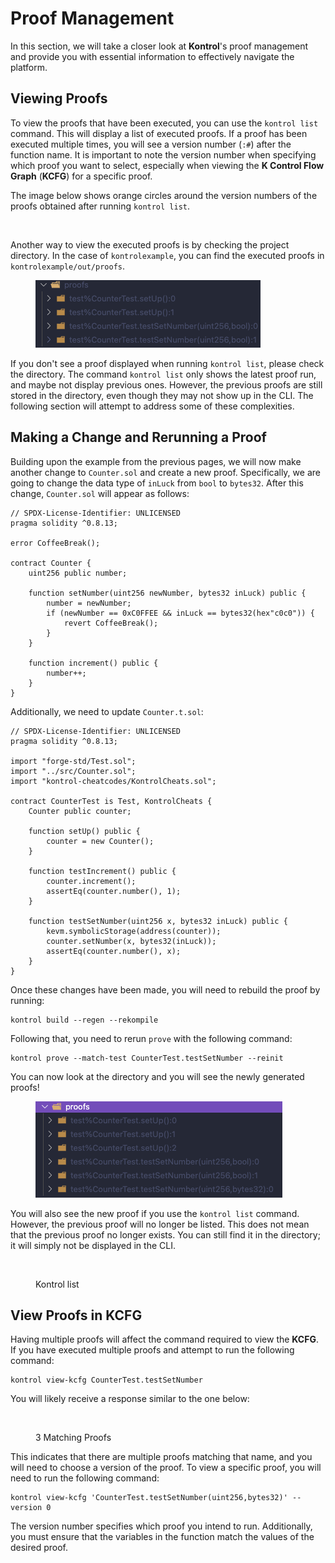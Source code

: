 # Proof Management

In this section, we will take a closer look at **Kontrol**'s proof management and provide you with essential information to effectively navigate the platform.

## Viewing Proofs

To view the proofs that have been executed, you can use the `kontrol list` command. This will display a list of executed proofs. If a proof has been executed multiple times, you will see a version number (`:#`) after the function name. It is important to note the version number when specifying which proof you want to select, especially when viewing the **K Control Flow Graph** (**KCFG**) for a specific proof.&#x20;

The image below shows orange circles around the version numbers of the proofs obtained after running `kontrol list`.

<figure><img src="../../.gitbook/assets/Screenshot 2024-03-05 at 7.21.14 PM (1).png" alt=""><figcaption></figcaption></figure>

Another way to view the executed proofs is by checking the project directory. In the case of `kontrolexample`, you can find the executed proofs in `kontrolexample/out/proofs`.

<figure><img src="../../.gitbook/assets/Untitled 2.png" alt=""><figcaption></figcaption></figure>

If you don't see a proof displayed when running `kontrol list`, please check the directory. The command `kontrol list` only shows the latest proof run, and maybe not display previous ones. However, the previous proofs are still stored in the directory, even though they may not show up in the CLI. The following section will attempt to address some of these complexities.

## Making a Change and Rerunning a Proof

Building upon the example from the previous pages, we will now make another change to `Counter.sol` and create a new proof. Specifically, we are going to change the data type of `inLuck` from `bool` to `bytes32`. After this change, `Counter.sol` will appear as follows:

```solidity
// SPDX-License-Identifier: UNLICENSED
pragma solidity ^0.8.13;

error CoffeeBreak();

contract Counter {
    uint256 public number;

    function setNumber(uint256 newNumber, bytes32 inLuck) public {
        number = newNumber;
        if (newNumber == 0xC0FFEE && inLuck == bytes32(hex"c0c0")) {
            revert CoffeeBreak();
        }
    }

    function increment() public {
        number++;
    }
}
```

Additionally, we need to update `Counter.t.sol`:

```solidity
// SPDX-License-Identifier: UNLICENSED
pragma solidity ^0.8.13;

import "forge-std/Test.sol";
import "../src/Counter.sol";
import "kontrol-cheatcodes/KontrolCheats.sol";

contract CounterTest is Test, KontrolCheats {
    Counter public counter;

    function setUp() public {
        counter = new Counter();
    }

    function testIncrement() public {
        counter.increment();
        assertEq(counter.number(), 1);
    }

    function testSetNumber(uint256 x, bytes32 inLuck) public {
        kevm.symbolicStorage(address(counter));
        counter.setNumber(x, bytes32(inLuck));
        assertEq(counter.number(), x);
    }
}
```

Once these changes have been made, you will need to rebuild the proof by running:&#x20;

```
kontrol build --regen --rekompile
```

Following that, you need to rerun `prove` with the following command:

```
kontrol prove --match-test CounterTest.testSetNumber --reinit
```

You can now look at the directory and you will see the newly generated proofs!

<figure><img src="../../.gitbook/assets/Untitled.png" alt=""><figcaption></figcaption></figure>

You will also see the new proof if you use the `kontrol list` command. However, the previous proof will no longer be listed. This does not mean that the previous proof no longer exists. You can still find it in the directory; it will simply not be displayed in the CLI.

<figure><img src="../../.gitbook/assets/Screenshot 2024-03-05 at 7.39.16 PM.png" alt=""><figcaption><p>Kontrol list</p></figcaption></figure>

## View Proofs in KCFG

Having multiple proofs will affect the command required to view the **KCFG**. If you have executed multiple proofs and attempt to run the following command:&#x20;

```
kontrol view-kcfg CounterTest.testSetNumber
```

You will likely receive a response similar to the one below:&#x20;

<figure><img src="../../.gitbook/assets/Screenshot 2024-03-05 at 7.40.19 PM.png" alt=""><figcaption><p>3 Matching Proofs</p></figcaption></figure>

This indicates that there are multiple proofs matching that name, and you will need to choose a version of the proof. To view a specific proof, you will need to run the following command:

```
kontrol view-kcfg 'CounterTest.testSetNumber(uint256,bytes32)' --version 0
```

The version number specifies which proof you intend to run. Additionally, you must ensure that the variables in the function match the values of the desired proof.&#x20;
